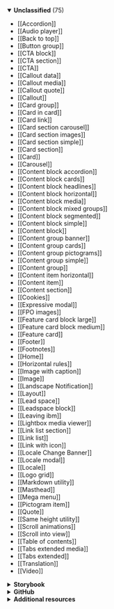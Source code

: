 <!-- types start -->

<details open="true">
  <summary><strong>Unclassified</strong> (75)</summary>

- [[Accordion]]
- [[Audio player]]
- [[Back to top]]
- [[Button group]]
- [[CTA block]]
- [[CTA section]]
- [[CTA]]
- [[Callout data]]
- [[Callout media]]
- [[Callout quote]]
- [[Callout]]
- [[Card group]]
- [[Card in card]]
- [[Card link]]
- [[Card section carousel]]
- [[Card section images]]
- [[Card section simple]]
- [[Card section]]
- [[Card]]
- [[Carousel]]
- [[Content block accordion]]
- [[Content block cards]]
- [[Content block headlines]]
- [[Content block horizontal]]
- [[Content block media]]
- [[Content block mixed groups]]
- [[Content block segmented]]
- [[Content block simple]]
- [[Content block]]
- [[Content group banner]]
- [[Content group cards]]
- [[Content group pictograms]]
- [[Content group simple]]
- [[Content group]]
- [[Content item horizontal]]
- [[Content item]]
- [[Content section]]
- [[Cookies]]
- [[Expressive modal]]
- [[FPO images]]
- [[Feature card block   large]]
- [[Feature card block   medium]]
- [[Feature card]]
- [[Footer]]
- [[Footnotes]]
- [[Home]]
- [[Horizontal rules]]
- [[Image with caption]]
- [[Image]]
- [[Landscape Notification]]
- [[Layout]]
- [[Lead space]]
- [[Leadspace   block]]
- [[Leaving ibm]]
- [[Lightbox media viewer]]
- [[Link list   section]]
- [[Link list]]
- [[Link with icon]]
- [[Locale Change Banner]]
- [[Locale modal]]
- [[Locale]]
- [[Logo grid]]
- [[Markdown utility]]
- [[Masthead]]
- [[Mega menu]]
- [[Pictogram item]]
- [[Quote]]
- [[Same height utility]]
- [[Scroll animations]]
- [[Scroll into view]]
- [[Table of contents]]
- [[Tabs extended media]]
- [[Tabs extended]]
- [[Translation]]
- [[Video]]



</details>

<!-- types end -->

<details>
  <summary><strong>Storybook</strong></summary>

- [Web components](https://ibmdotcom-web-components.mybluemix.net/)
- [Web components canary](https://ibmdotcom-web-components-canary.mybluemix.net/)
- [Web components experimental](https://ibmdotcom-web-components-experimental.mybluemix.net/)
- [Web components react](https://ibmdotcom-web-components-react.mybluemix.net/)
- [React](https://ibmdotcom-react.mybluemix.net/)
- [React canary](https://ibmdotcom-react-canary.mybluemix.net/)
- [React experimental](https://ibmdotcom-react-experimental.mybluemix.net/)
- [Carbon expressive](https://carbon-expressive.mybluemix.net/)

</details>

<details>
  <summary><strong>GitHub</strong></summary>

- Carbon for IBM.com [[Components](https://github.com/carbon-design-system/carbon-for-ibm-dotcom)][[Website](https://github.com/carbon-design-system/carbon-for-ibm-dotcom-website)]

</details>

<details>
  <summary><strong>Additional resources</strong></summary>

- Carbon for IBM.com [[Website](https://www.ibm.com/standards/web/carbon-for-ibm-dotcom)] [[Box](https://www.ibm.com/standards/web/carbon-for-ibm-dotcom)]
- [IBM Standards](https://www.ibm.com/standards/web/)
- [NextJS examples](https://ibmdotcom-nextjs-test.mybluemix.net/)
- [Carbon](https://carbondesignsystem.com/)
- [IBM Design Language](https://www.ibm.com/design/language/)
- Carbon devtools [[Chrome](http://ibm.biz/carbon-devtools-chrome)] [[Firefox](http://ibm.biz/carbon-devtools-firefox)] [[Github](http://ibm.biz/carbon-devtools)]
- [Functional spec template](_template.md)

</details>
